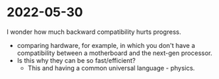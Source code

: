# 2022-05-30

I wonder how much backward compatibility hurts progress.

* comparing hardware, for example, in which you don't have a compatibility between a motherboard and the next-gen processor.
* Is this why they can be so fast/efficient?
  * This and having a common universal language - physics.
